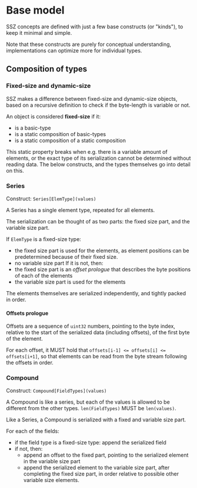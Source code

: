 # Base model

SSZ concepts are defined with just a few base constructs (or "kinds"), to keep it minimal and simple.

Note that these constructs are purely for conceptual understanding, implementations can optimize more for individual types.


## Composition of types

### Fixed-size and dynamic-size

SSZ makes a difference between fixed-size and dynamic-size objects, based on a recursive definition to check if the byte-length is variable or not.

An object is considered **fixed-size** if it:
- is a basic-type
- is a static composition of basic-types
- is a static composition of a static composition

This static property breaks when e.g. there is a variable amount of elements, or the exact type of its serialization cannot be determined without reading data.
The below constructs, and the types themselves go into detail on this. 


### Series

Construct: `Series[ElemType](values)`

A Series has a single element type, repeated for all elements.

The serialization can be thought of as two parts: the fixed size part, and the variable size part.

If `ElemType` is a fixed-size type:
 - the fixed size part is used for the elements, as element positions can be predetermined because of their fixed size.
 - no variable size part
If it is not, then:
 - the fixed size part is an *offset prologue* that describes the byte positions of each of the elements
 - the variable size part is used for the elements

The elements themselves are serialized independently, and tightly packed in order.

#### Offsets prologue

Offsets are a sequence of `uint32` numbers, pointing to the byte index, relative to the start of the serialized data (including offsets), of the first byte of the element.

For each offset, it MUST hold that `offsets[i-1] <= offsets[i] <= offsets[i+1]`, so that elements can be read from the byte stream following the offsets in order.


### Compound

Construct: `Compound[FieldTypes](values)`

A Compound is like a series, but each of the values is allowed to be different from the other types. `len(FieldTypes)` MUST be `len(values)`.

Like a Series, a Compound is serialized with a fixed and variable size part.

For each of the fields:
- if the field type is a fixed-size type: append the serialized field
- if not, then:
  - append an offset to the fixed part, pointing to the serialized element in the variable size part
  - append the serialized element to the variable size part, after completing the fixed size part, in order relative to possible other variable size elements.

